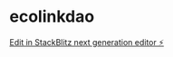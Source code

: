 # ecolinkdao

[Edit in StackBlitz next generation editor ⚡️](https://stackblitz.com/~/github.com/cryptokunta/ecolinkdao)